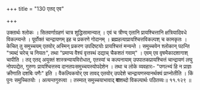 +++
title = "130 एतद् एव"

+++

उक्तार्थः श्लोकः । सितवर्णाग्रहणं चात्र शुद्धिसामान्यात् । एवं च त्रीण्य् एतानि प्रायश्चित्तानि क्षत्रियादिवधे विकल्प्यन्ते । पूर्वोक्तं चान्द्रायणम् इह च प्रकरणे गोदानम् । ब्रह्महत्याप्रायश्चित्तविकल्पश् च कामकृतः । केचित् तु समुच्चयम् एतयोर् अस्मिन् प्रकरण उपदिष्टयोः प्रायश्चित्तं मन्यन्ते । समुच्चयेन श्लोकान् पठन्ति "त्र्यब्दं चरेच् च नियतः", तथा "प्रमाप्य वैश्यं वृत्तस्थं दद्याच् चैकशतं गवाम्" । एवम् एव वृषभैकादशागाश् चापीति । तद् एतद् अयुक्तं शास्त्रन्यायविरोधात्, एतस्यां च कल्पनायाम् उपपातकप्रायश्चित्तं चान्द्रायणं लघु नोपपद्येत, गुरुणः प्रायश्चित्तस्य दानतपःसमुच्चयस्योपदेशेन । तथा च लोके व्यवहारः- "पणल्भ्यं हि न प्राज्ञः क्रीणाति दशबिः पणैः" इति । वैकल्पिकयोर् एव तावद् एतयोर् उपदेशे चान्द्रायणस्यानर्थक्यं प्राप्नोतीति । किं पुनः समुच्चितयोः । अत्यन्तगुरुत्वा । तस्मात् समुच्चयाभावाद् **वा**शब्दो विकल्पार्थः पठितव्यः॥ ११.१२९ ॥